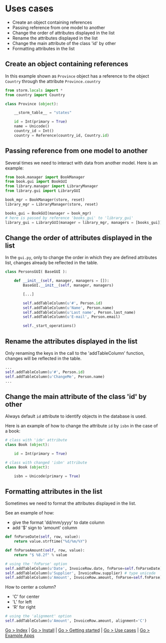 # Uses cases

* Create an object containing references
* Passing reference from one model to another
* Change the order of attributes displayed in the list
* Rename the attributes displayed in the list
* Change the main attribute of the class 'id' by other
* Formatting attributes in the list

## Create an object containing references

In this example shown as `Province` object has a reference to the object` Country` through the attribute `Province.country`

```python
from storm.locals import *
from country import Country

class Province (object):

    __storm_table__ = "states"

    id = Int(primary = True)
	name = Unicode()
	country_id = Int()
	country = Reference(country_id, Country.id)

```

## Passing reference from one model to another

Several times we need to interact with data from another model. Here is an example:

```python
from book.manager import BookManager
from book.gui import BookGUI
from library.manager import LibraryManager
from library.gui import LibraryGUI

book_mgr = BookManager(store, reset)
library_mgr = LibraryManager(store, reset)

books_gui = BookGUI(manager = book_mgr)
# here is passed by reference 'books_gui' to 'library_gui'
library_gui = LibraryGUI(manager = library_mgr, managers = [books_gui])

```

## Change the order of attributes displayed in the list

In the `gui.py`, only to change the order in which they are defined attributes list,  changes already be reflected in the table.

```python
class PersonsGUI( BaseGUI ):

    def __init__(self, manager, managers = []):
        BaseGUI.__init__(self, manager, managers)

        [...]

        self.addTableColumn(u'#', Person.id)
        self.addTableColumn(u'Name', Person.name)
        self.addTableColumn(u'Last name', Person.last_name)
        self.addTableColumn(u'E-mail', Person.email)

        self._start_operations()
```

## Rename the attributes displayed in the list

Only renaming the keys in the call to the 'addTableColumn' function, changes will be reflected in the table.

```python
...
self.addTableColumn(u'#', Person.id)
self.addTableColumn(u'ChangeMe', Person.name)
...
```

## Change the main attribute of the class 'id' by other

Always default `id` attribute to identify objects in the database is used.

Here is an example of how to change the attribute `id` by `isbn` in the case of a book:

```python
# class with 'ide' attribute
class Book (object):

	id = Int(primary = True)

# class with changed 'isbn' attribute
class Book (object):

	isbn = Unicode(primary = True)
```

## Formatting attributes in the list

Sometimes we need to format the attributes displayed in the list.

See an example of how:
* give the format 'dd/mm/yyyy' to date column
* add '$' sign to 'amount' column

```python
def fnParseDate(self, row, value):
	return value.strftime("%d/%m/%Y")

def fnParseAmount(self, row, value):
	return "$ %8.2f" % value

# using the 'fnParse' option
self.addTableColumn(u'Date', InvoiceRow.date, fnParse=self.fnParseDate) # type date
self.addTableColumn(u'Supplier', InvoiceRow.supplier) # type unicode
self.addTableColumn(u'Amount', InvoiceRow.amount, fnParse=self.fnParse) # type float
```

How to center a column?
- 'C' for center
- 'L' for left
- 'R' for right

```python
# using the 'alignment' option
self.addTableColumn(u'Amount', InvoiceRow.amount, alignment='C')
```

[Go > Index](https://github.com/informaticameg/Plasta/blob/master/doc/en/index.md) | [Go > Install](https://github.com/informaticameg/Plasta/blob/master/doc/en/install.md) | [Go > Getting started](https://github.com/informaticameg/Plasta/blob/master/doc/en/getting_started.md) | [Go > Use cases](https://github.com/informaticameg/plasta/blob/master/doc/en/uses_cases.md) | [Go > Example Apps](https://github.com/informaticameg/plasta/blob/master/doc/en/example_apps.md)